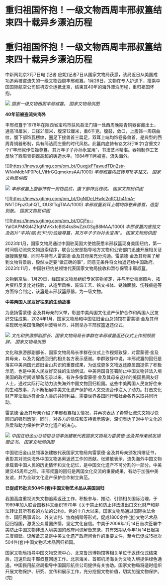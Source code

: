 # 重归祖国怀抱！一级文物西周丰邢叔簋结束四十载异乡漂泊历程

# 重归祖国怀抱！一级文物西周丰邢叔簋结束四十载异乡漂泊历程

中新网北京2月7日电 (记者
应妮)记者7日从国家文物局获悉，该局近日从美国成功追索被盗流失的一级文物西周丰邢叔簋。1月28日，文物在专人护送下，搭乘中国国际航空公司班机安全运抵北京，结束其40年的海外漂泊历程，重归祖国怀抱。

![](https://inews.gtimg.com/om_bt/OE9PceLz-5p4z6zpeRVCLqnJ8Vuv3AjkfUSRz3XcKtEzUAA/1000)
_国家一级文物西周丰邢叔簋。 国家文物局供图_

**40年前被盗流失海外**

丰邢叔簋于1978年在陕西省宝鸡市扶风县法门镇一处西周晚期青铜器窖藏出土，通高18厘米，口径21厘米，腹深12厘米，重6千克。腹鼓，敛口，上腹饰一周窃曲纹，腹下部饰瓦楞纹，圈足下接兽首三扁足，双耳上端均饰卷鼻兽首，是典型的西周青铜器形制，具有简洁而庄重的时代风格。此簋内底铸有铭文3行18字(含重文2个)“丰邢叔作伯姬尊簋，其万年子子孙孙永宝用”，书法艺术精湛。器物制作工艺反映了西周青铜器高超的铸造水平。1984年11月被盗，流失海外。

![](https://inews.gtimg.com/om_bt/OuxgjxFFawudTDn2str-
WNvMdbNP0Pof_ViHrGQqmoknsAA/1000) _丰邢叔簋内底铸有18字铭文。 国家文物局供图_

![](https://inews.gtimg.com/om_bt/OvYWMI2iedWrrBmu7IPj3r3DHYdDQsQe87tzyLlbGU_voAA/1000)
_丰邢叔簋上腹部饰有一周窃曲纹，腹下部饰瓦楞纹。 国家文物局供图_

![](https://inews.gtimg.com/om_bt/OgNlDeLHwlc2qRCLh41mA-
NNTDFpzGphQT_IOUSfTqjTIAA/1000) _丰邢叔簋双耳上端均饰卷鼻兽首，造型别致。 国家文物局供图_

![](https://inews.gtimg.com/om_bt/OCjFp--
YaIGAPMKbI4ZfqfMVKxfcBtS4ks8wZzkGSgB8MAA/1000)
_丰邢叔簋内底铭文及拓片“丰丼(邢)叔乍(作)伯姬尊簋，其万年子子孙孙永宝用”。 国家文物局供图_

2023年1月，国家文物局通过中国驻英国大使馆获悉丰邢叔簋现身美国纽约，第一时间启动流失文物追索程序，联合公安部指导地方文物和公安部门迅速开展相关证据搜集整理，同时与持有人雷蒙德·金及其母亲充分沟通。雷蒙德·金及其母亲了解到文物背景后，毅然决定要“做正确的事”，同意无条件将文物返还给中国政府。2023年11月，中国驻纽约总领馆代表国家文物局接收和暂存保管丰邢叔簋。

文物到京后，1月29日，经国家文物局组织专家实物鉴定，并与历史档案照片、拓片资料反复比对核验，从造型风格、装饰工艺、铭文书体、锈蚀面貌、伤残痕迹等方面综合判定，该簋是丰邢叔簋原器，为一级文物。

**中美两国人民友好往来的生动故事**

为褒扬雷蒙德·金及其母亲的义举，彰显中美两国文化遗产保护合作和两国人民友好交往成果，2024年1月，国家文物局和中国驻旧金山总领馆在雷蒙德·金及其母亲现居地美国俄勒冈州波特兰市，共同举办丰邢叔簋返还仪式。

![](https://inews.gtimg.com/om_bt/OcskTbOyXJDXE6NRLYHdpib5m_7ga3tmuRQdTWtn8w0qcAA/1000)
_文化和旅游部副部长、国家文物局局长李群在丰邢叔簋返还仪式上作视频致辞。 国家文物局供图_

文化和旅游部副部长、国家文物局局长李群在仪式上作视频致辞，对雷蒙德·金及其母亲，以及为促成回归的相关各方表示感谢。李群致辞中说，丰邢叔簋的回归是落实中美两国元首旧金山共识的重要成果，为促成更多文物返还原属国提供了积极示范，也是中美人民友好交往的生动例证。中美两国自签署防止中国文物非法入境美国的政府间谅解备忘录以来，有许多像雷蒙德·金及其母亲这样的美国民间友好人士，通过实际行动助力流失海外中国文物回归祖国。这些中美两国人民友好往来的生动故事，为不断拓展中美文化遗产保护和人文交流合作注入了动力。打击文化财产非法贩运符合全人类的共同利益，需要世界各国同行和社会各界采取共同行动。

雷蒙德·金及其母亲介绍了丰邢叔簋相关情况，并再次表达了希望让流失文物尽快回归的强烈愿望。同时，对各方的信任和支持表示感谢，深切表达了对中华文化的热爱和助力保护世界文化遗产的决心。

![](https://inews.gtimg.com/om_bt/OmOAtVaOv69rsF8bsvUPAltLvnEBS4w1gm0GOi_IYPgE0AA/1000)
_中国驻旧金山总领馆总领事张建敏代表国家文物局为雷蒙德·金及其母亲颁发捐赠证书。 国家文物局供图_

中国驻旧金山总领事张建敏代表国家文物局向雷蒙德·金及其母亲颁发捐赠证书，表彰其对流失海外中国文物追索返还工作的贡献。张建敏表示，流失海外中国文物承载着中国人民的历史情怀和文化记忆，是中国文化遗产不可分割的一部分。中美建交45周年之际，丰邢叔簋的回归是两国文化交流的重要成果，有助于加强中美友谊，并为全球文化遗产保护合作树立典范。

**已促成15批次504件(套)中国文物艺术品从美国回归**

我国高度重视流失文物追索返还工作，积极参与、推动、引领相关国际治理，于1989年加入联合国教科文组织1970年《关于禁止和防止非法进出口文化财产和非法转让其所有权的方法的公约》。党的十八大以来，国家文物局通过国际执法合作、国际民事诉讼、外交谈判、协商捐赠等形式，促成1800余件(套)文物艺术品回归祖国，激发公众爱国热情，坚定文化自信。中美于2009年1月14日首次签署中美防止中国文物非法入境美国的政府间谅解备忘录，其有效期从今年1月14日起第三度顺延。谅解备忘录是中美文化遗产政府间合作的重要文件，至今已促成15批次504件(套)中国文物艺术品回归祖国。

国家文物局指导中国文物交流中心、北京鲁迅博物馆等相关单位于返还仪式结束后，迅速启动丰邢叔簋回运工作。北京海关、首都机场海关为文物入境提供绿色通道。中国民用航空局指导中国国际航空公司提供有关协助。国家文物局将适时组织开展文物保护、研究、宣传和展示工作，充分挖掘文物价值，切实加强文物保护。(完)

